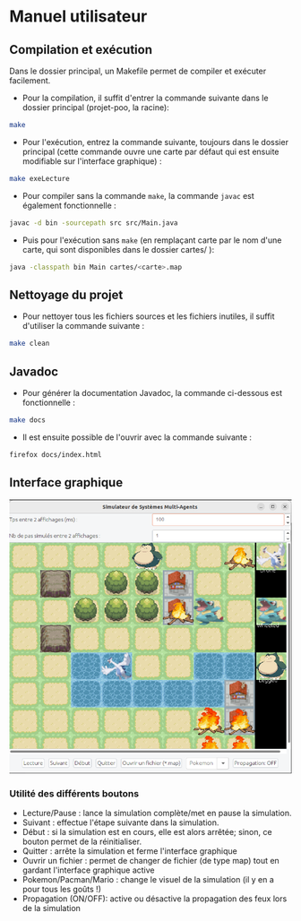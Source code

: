 # Manuel utilisateur


## Compilation et exécution
Dans le dossier principal, un Makefile permet de compiler et exécuter facilement. 
- Pour la compilation, il suffit d'entrer la commande suivante dans le dossier principal (projet-poo, la racine):

```bash
make 
```
- Pour l'exécution, entrez la commande suivante, toujours dans le dossier principal (cette commande ouvre une carte par défaut qui est ensuite modifiable sur l'interface graphique) :
```bash
make exeLecture
```

- Pour compiler sans la commande ```make```, la commande ```javac``` est également fonctionnelle :

```bash
javac -d bin -sourcepath src src/Main.java
```
- Puis pour l'exécution sans ```make``` (en remplaçant carte par le nom d'une carte, qui sont disponibles dans le dossier cartes/ ):
```bash
java -classpath bin Main cartes/<carte>.map
```

## Nettoyage du projet 

- Pour nettoyer tous les fichiers sources et les fichiers inutiles, il suffit d'utiliser la commande suivante :

```bash
make clean
```

## Javadoc
- Pour générer la documentation Javadoc, la commande ci-dessous est fonctionnelle :
```bash
make docs
```
- Il est ensuite possible de l'ouvrir avec la commande suivante : 
```bash
firefox docs/index.html
```

## Interface graphique

![](image.png)

### Utilité des différents boutons

- Lecture/Pause : lance la simulation complète/met en pause la simulation.
- Suivant : effectue l'étape suivante dans la simulation.
- Début : si la simulation est en cours, elle est alors arrêtée; sinon, ce bouton permet de la réinitialiser.
- Quitter : arrête la simulation et ferme l'interface graphique
- Ouvrir un fichier : permet de changer de fichier (de type map) tout en gardant l'interface graphique active
- Pokemon/Pacman/Mario : change le visuel de la simulation (il y en a pour tous les goûts !)
- Propagation (ON/OFF): active ou désactive la propagation des feux lors de la simulation

